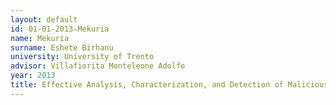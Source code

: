 ```yaml
---
layout: default 
id: 01-01-2013-Mekuria
name: Mekuria
surname: Eshete Birhanu
university: University of Trento
advisor: Villafiorita Monteleone Adolfo
year: 2013
title: Effective Analysis, Characterization, and Detection of Malicious Activities on the Web
---
```


